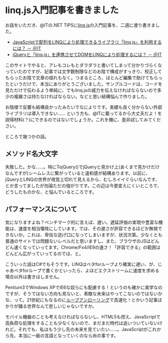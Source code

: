 # linq.js入門記事を書きました

お話をいただき、@ITの.NET TIPSに[linq.js](http://linqjs.codeplex.com/ "linq.js - LINQ for JavaScript - Home")の入門記事を、二週に渡り書きました。

* [JavaScriptで配列をLINQにより処理できるライブラリ「linq.js」を利用するには？ － ＠IT](http://www.atmarkit.co.jp/fdotnet/dotnettips/1058linqjsbasic/linqjsbasic.html "JavaScriptで配列をLINQにより処理できるライブラリ「linq.js」を利用するには？ － ＠IT")
* [jQueryと「linq.js」を連携させてDOMをLINQにより処理するには？ － ＠IT](http://www.atmarkit.co.jp/fdotnet/dotnettips/1059linqjquery/linqjquery.html "jQueryと「linq.js」を連携させてDOMをLINQにより処理するには？ － ＠IT")

このサイトでやると、アレもコレもとダラダラと書いてしまって分かりづらくなっていたのですが、記事では文字数制限などのお陰で構成がすっきり、校正してもらったお陰で文章の揺れもなく。つまるところ、ほとんど編集で助けてもらったというだけで、本当にありがとうございました。サンプルコードは、コードを見ただけで伝わるよう単純に、でもlinq.jsの威力を伝えなければならないので多少の複雑さは持たなければならない。などと思い結構悩んで作りました。

お陰様で反響も結構良かったみたいでなによりです。実績も良く分からない外部ライブラリは導入できない…… という方も、@ITに載ってるから大丈夫だよ！を説得材料(？)にできるのではないでしょうか。これを機に、是非試してみてください。

ところで幾つかの話。

メソッド名大文字
---
失敗した。かな……。特にTojQuery()でjQueryと見かけ上(あくまで見かけだけなんですが)シームレスに繋がっていると違和感が結構あります。以前に、jQueryとLINQの世界が視覚上切れて見えるから、むしろイイぐらいなんです、とか言ってましたが勿論ただの強がりです。この辺は今更変えにくいところで、どうしたものかな、と悩んでいるところです。

パフォーマンスについて
---
気になりますよね？ベンチマーク的に言えば、遅い。遅延評価の実現や豊富な機能は、速度を相当犠牲にしています。では、その遅さが許容できるほどか無視できないか。これは、卑怯な逃げ口になってしまいますが、状況次第。少なくとも普通のサイトでは問題ないレベルだと思いますし、また、ブラウザのJSはどんどん速くなっていってます。Chrome/Fx4/IE9の速さ！「許容できる」の範囲はどんどん広がっていってるのでは、と。

こういった話はC#でもそうです。LINQはベタforループより確実に遅い、が、じゃあベタforループで書くかといったら、よほどエクストリームに速度を求める場合以外は書きはしません。

Pentium3でWindows XPでIE6な奴らにも配慮する！というのも確かに美学なのですが、そうではない方向も見ないと、素敵な未来はやってこないのではないかな、って。21世紀にもなるのに[ループアンローリング](http://ja.wikipedia.org/wiki/%E3%83%AB%E3%83%BC%E3%83%97%E5%B1%95%E9%96%8B)で高速化！とかいう記事ばかりが踊る世界なんて悲しいじゃないですか。

モバイル機器のことも考えなければならないし、HTML5も控え、JavaScriptで高負荷な処理をすることも少なくないので、まだまだ時代は追いついていないけれど。それでも、私はもう少し先の未来を見ていたい……。JavaScriptがこれから先、本当に一級の言語となっていくのなら尚の事です。